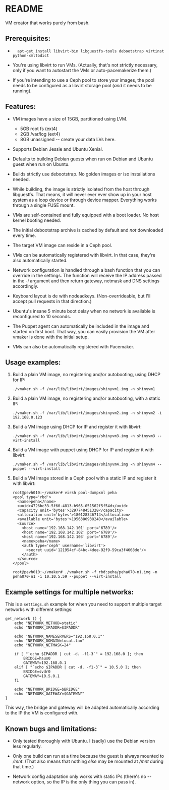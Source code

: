 # README #

VM creator that works purely from bash.

## Prerequisites: ##

*       apt-get install libvirt-bin libguestfs-tools debootstrap virtinst python-xmltodict

*   You're using libvirt to run VMs. (Actually, that's not strictly necessary, only if you want to autostart the VMs or auto-pacemakerize them.)

*   If you're intending to use a Ceph pool to store your images, the pool needs to be configured as a libvirt storage pool (*and* it needs to be running).


## Features: ##

*   VM images have a size of 15GB, partitioned using LVM.

    * 5GB root fs (ext4)
    * 2GB /var/log (ext4)
    * 8GB unassigned -- create your data LVs here.

*   Supports Debian Jessie and Ubuntu Xenial.

*   Defaults to building Debian guests when run on Debian and Ubuntu guest when run on Ubuntu.

*   Builds strictly use debootstrap. No golden images or iso installations needed.

*   While building, the image is strictly isolated from the host through libguestfs. That means, it will never ever ever
    show up in your host system as a loop device or through device mapper. Everything works through a single FUSE mount.

*   VMs are self-contained and fully equipped with a boot loader. No host kernel booting needed.

*   The initial debootstrap archive is cached by default and *not* downloaded every time.


*   The target VM image can reside in a Ceph pool.

*   VMs can be automatically registered with libvirt. In that case, they're also automatically started.

*   Network configuration is handled through a bash function that you can override in the settings. The function will
    receive the IP address passed in the *-i* argument and then return gateway, netmask and DNS settings accordingly.

*   Keyboard layout is de with nodeadkeys. (Non-overrideable, but I'll accept pull requests in that direction.)

*   Ubuntu's insane 5 minute boot delay when no network is available is reconfigured to 10 seconds.

*   The Puppet agent can automatically be included in the image and started on first boot. That way, you can easily
    provision the VM after vmaker is done with the initial setup.

*   VMs can also be automatically registered with Pacemaker.


## Usage examples: ##

1.  Build a plain VM image, no registering and/or autobooting, using DHCP for IP:

        ./vmaker.sh -f /var/lib/libvirt/images/shinyvm1.img -n shinyvm1

2.  Build a plain VM image, no registering and/or autobooting, with a static IP:

        ./vmaker.sh -f /var/lib/libvirt/images/shinyvm2.img -n shinyvm2 -i 192.168.0.123

3.  Build a VM image using DHCP for IP and register it with libvirt:

        ./vmaker.sh -f /var/lib/libvirt/images/shinyvm3.img -n shinyvm3 --virt-install

4.  Build a VM image with puppet using DHCP for IP and register it with libvirt:

        ./vmaker.sh -f /var/lib/libvirt/images/shinyvm4.img -n shinyvm4 --puppet --virt-install

5.  Build a VM image stored in a Ceph pool with a static IP and register it with libvirt:

        root@pevh010:~/vmaker# virsh pool-dumpxml peha
        <pool type='rbd'>
          <name>peha</name>
          <uuid>4726bc33-5f60-4813-b965-051562f5f54d</uuid>
          <capacity unit='bytes'>3297748451328</capacity>
          <allocation unit='bytes'>180128346714</allocation>
          <available unit='bytes'>1956380938240</available>
          <source>
            <host name='192.168.142.101' port='6789'/>
            <host name='192.168.142.102' port='6789'/>
            <host name='192.168.142.103' port='6789'/>
            <name>peha</name>
            <auth type='ceph' username='libvirt'>
              <secret uuid='121954cf-84bc-4dee-92f9-59ca3f4668de'/>
            </auth>
          </source>
        </pool>

        root@pevh010:~/vmaker# ./vmaker.sh -f rbd:peha/peha070-n1.img -n peha070-n1 -i 10.10.5.59 --puppet --virt-install


## Example settings for multiple networks: ##

This is a `settings.sh` example for when you need to support multiple target networks with different settings:

    get_network () {
        echo "NETWORK_METHOD=static"
        echo "NETWORK_IPADDR=$IPADDR"

        echo 'NETWORK_NAMESERVERS="192.168.0.1"'
        echo "NETWORK_DOMAIN=local.lan"
        echo "NETWORK_NETMASK=24"

        if [ "`echo $IPADDR | cut -d. -f1-3`" = 192.168.0 ]; then
            BRIDGE=haus0
            GATEWAY=192.168.0.1
        elif [ "`echo $IPADDR | cut -d. -f1-3`" = 10.5.0 ]; then
            BRIDGE=svdr0
            GATEWAY=10.5.0.1
        fi

        echo "NETWORK_BRIDGE=$BRIDGE"
        echo "NETWORK_GATEWAY=$GATEWAY"
    }

This way, the bridge and gateway will be adapted automatically according to the IP the VM is configured with.


## Known bugs and limitations: ##

*   Only tested thoroughly with Ubuntu. I (sadly) use the Debian version less regularly.

*   Only one build can run at a time because the guest is always mounted to */mnt*. (That also means that nothing *else* may be mounted at */mnt* during that time.)

*   Network config adaptation only works with static IPs (there's no --network option, so the IP is the only thing you can pass in).
